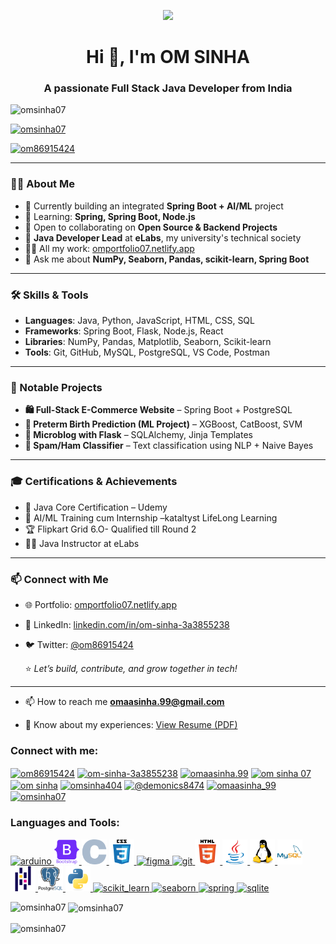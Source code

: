 <p align="center"><img src='https://78.media.tumblr.com/f92b629e0ce28ac8d4c7d375493114bc/tumblr_p87k4vslQz1r38ekmo1_500.gif' width='750px'></p>

<h1 align="center">Hi 👋, I'm OM SINHA</h1>
<h3 align="center">A passionate Full Stack Java Developer from India</h3>

<p align="left"> <img src="https://komarev.com/ghpvc/?username=omsinha07&label=Profile%20views&color=0e75b6&style=flat" alt="omsinha07" /> </p>

<p align="left"> <a href="https://github.com/ryo-ma/github-profile-trophy"><img src="https://github-profile-trophy.vercel.app/?username=omsinha07" alt="omsinha07" /></a> </p>

<p align="left"> <a href="https://twitter.com/om86915424" target="blank"><img src="https://img.shields.io/twitter/follow/om86915424?logo=twitter&style=for-the-badge" alt="om86915424" /></a> </p>

---

### 🧑‍💻 About Me

- 🔭 Currently building an integrated **Spring Boot + AI/ML** project  
- 🌱 Learning: **Spring, Spring Boot, Node.js**
- 👯 Open to collaborating on **Open Source & Backend Projects**
- 💼 **Java Developer Lead** at **eLabs**, my university's technical society
- 👨‍💻 All my work: [omportfolio07.netlify.app](https://omportfolio07.netlify.app/)
- 💬 Ask me about **NumPy, Seaborn, Pandas, scikit-learn, Spring Boot**

---

### 🛠️ Skills & Tools

- **Languages**: Java, Python, JavaScript, HTML, CSS, SQL
- **Frameworks**: Spring Boot, Flask, Node.js, React
- **Libraries**: NumPy, Pandas, Matplotlib, Seaborn, Scikit-learn
- **Tools**: Git, GitHub, MySQL, PostgreSQL, VS Code, Postman

---

### 📌 Notable Projects

- **🛍️ Full-Stack E-Commerce Website** – Spring Boot + PostgreSQL  
- **🧠 Preterm Birth Prediction (ML Project)** – XGBoost, CatBoost, SVM  
- **📰 Microblog with Flask** – SQLAlchemy, Jinja Templates  
- **🤖 Spam/Ham Classifier** – Text classification using NLP + Naive Bayes

---

### 🎓 Certifications & Achievements

- 📜 Java Core Certification – Udemy
- 🧠 AI/ML Training cum Internship –kataltyst LifeLong Learning 
- 🏆 Flipkart Grid 6.O- Qualified till Round 2
- 🧑‍🏫 Java Instructor at eLabs

---

### 📫 Connect with Me

- 🌐 Portfolio: [omportfolio07.netlify.app](https://omportfolio07.netlify.app/)
- 🔗 LinkedIn: [linkedin.com/in/om-sinha-3a3855238](https://linkedin.com/in/om-sinha-3a3855238)
- 🐦 Twitter: [@om86915424](https://twitter.com/om86915424)

  ⭐ *Let’s build, contribute, and grow together in tech!*

---



- 📫 How to reach me **omaasinha.99@gmail.com**
  
- 📄 Know about my experiences: [View Resume (PDF)](https://drive.google.com/file/d/1XcWnAR0yDuyqBhzRyHbHnCO9Dsu0LJr4/view?usp=sharing)

<h3 align="left">Connect with me:</h3>
<p align="left">
<a href="https://twitter.com/om86915424" target="blank"><img align="center" src="https://raw.githubusercontent.com/rahuldkjain/github-profile-readme-generator/master/src/images/icons/Social/twitter.svg" alt="om86915424" height="30" width="40" /></a>
<a href="https://linkedin.com/in/om-sinha-3a3855238" target="blank"><img align="center" src="https://raw.githubusercontent.com/rahuldkjain/github-profile-readme-generator/master/src/images/icons/Social/linked-in-alt.svg" alt="om-sinha-3a3855238" height="30" width="40" /></a>
<a href="https://codesandbox.com/omaasinha.99" target="blank"><img align="center" src="https://raw.githubusercontent.com/rahuldkjain/github-profile-readme-generator/master/src/images/icons/Social/codesandbox.svg" alt="omaasinha.99" height="30" width="40" /></a>
<a href="https://kaggle.com/om sinha 07" target="blank"><img align="center" src="https://raw.githubusercontent.com/rahuldkjain/github-profile-readme-generator/master/src/images/icons/Social/kaggle.svg" alt="om sinha 07" height="30" width="40" /></a>
<a href="https://fb.com/om sinha" target="blank"><img align="center" src="https://raw.githubusercontent.com/rahuldkjain/github-profile-readme-generator/master/src/images/icons/Social/facebook.svg" alt="om sinha" height="30" width="40" /></a>
<a href="https://instagram.com/omsinha404" target="blank"><img align="center" src="https://raw.githubusercontent.com/rahuldkjain/github-profile-readme-generator/master/src/images/icons/Social/instagram.svg" alt="omsinha404" height="30" width="40" /></a>
<a href="https://www.youtube.com/c/@demonics8474" target="blank"><img align="center" src="https://raw.githubusercontent.com/rahuldkjain/github-profile-readme-generator/master/src/images/icons/Social/youtube.svg" alt="@demonics8474" height="30" width="40" /></a>
<a href="https://www.hackerrank.com/omaasinha_99" target="blank"><img align="center" src="https://raw.githubusercontent.com/rahuldkjain/github-profile-readme-generator/master/src/images/icons/Social/hackerrank.svg" alt="omaasinha_99" height="30" width="40" /></a>
<a href="https://www.leetcode.com/omsinha07" target="blank"><img align="center" src="https://raw.githubusercontent.com/rahuldkjain/github-profile-readme-generator/master/src/images/icons/Social/leet-code.svg" alt="omsinha07" height="30" width="40" /></a>
</p>

<h3 align="left">Languages and Tools:</h3>
<p align="left"> <a href="https://www.arduino.cc/" target="_blank" rel="noreferrer"> <img src="https://cdn.worldvectorlogo.com/logos/arduino-1.svg" alt="arduino" width="40" height="40"/> </a> <a href="https://getbootstrap.com" target="_blank" rel="noreferrer"> <img src="https://raw.githubusercontent.com/devicons/devicon/master/icons/bootstrap/bootstrap-plain-wordmark.svg" alt="bootstrap" width="40" height="40"/> </a> <a href="https://www.cprogramming.com/" target="_blank" rel="noreferrer"> <img src="https://raw.githubusercontent.com/devicons/devicon/master/icons/c/c-original.svg" alt="c" width="40" height="40"/> </a> <a href="https://www.w3schools.com/css/" target="_blank" rel="noreferrer"> <img src="https://raw.githubusercontent.com/devicons/devicon/master/icons/css3/css3-original-wordmark.svg" alt="css3" width="40" height="40"/> </a> <a href="https://www.figma.com/" target="_blank" rel="noreferrer"> <img src="https://www.vectorlogo.zone/logos/figma/figma-icon.svg" alt="figma" width="40" height="40"/> </a> <a href="https://git-scm.com/" target="_blank" rel="noreferrer"> <img src="https://www.vectorlogo.zone/logos/git-scm/git-scm-icon.svg" alt="git" width="40" height="40"/> </a> <a href="https://www.w3.org/html/" target="_blank" rel="noreferrer"> <img src="https://raw.githubusercontent.com/devicons/devicon/master/icons/html5/html5-original-wordmark.svg" alt="html5" width="40" height="40"/> </a> <a href="https://www.java.com" target="_blank" rel="noreferrer"> <img src="https://raw.githubusercontent.com/devicons/devicon/master/icons/java/java-original.svg" alt="java" width="40" height="40"/> </a> <a href="https://www.linux.org/" target="_blank" rel="noreferrer"> <img src="https://raw.githubusercontent.com/devicons/devicon/master/icons/linux/linux-original.svg" alt="linux" width="40" height="40"/> </a> <a href="https://www.mysql.com/" target="_blank" rel="noreferrer"> <img src="https://raw.githubusercontent.com/devicons/devicon/master/icons/mysql/mysql-original-wordmark.svg" alt="mysql" width="40" height="40"/> </a> <a href="https://pandas.pydata.org/" target="_blank" rel="noreferrer"> <img src="https://raw.githubusercontent.com/devicons/devicon/2ae2a900d2f041da66e950e4d48052658d850630/icons/pandas/pandas-original.svg" alt="pandas" width="40" height="40"/> </a> <a href="https://www.postgresql.org" target="_blank" rel="noreferrer"> <img src="https://raw.githubusercontent.com/devicons/devicon/master/icons/postgresql/postgresql-original-wordmark.svg" alt="postgresql" width="40" height="40"/> </a> <a href="https://www.python.org" target="_blank" rel="noreferrer"> <img src="https://raw.githubusercontent.com/devicons/devicon/master/icons/python/python-original.svg" alt="python" width="40" height="40"/> </a> <a href="https://scikit-learn.org/" target="_blank" rel="noreferrer"> <img src="https://upload.wikimedia.org/wikipedia/commons/0/05/Scikit_learn_logo_small.svg" alt="scikit_learn" width="40" height="40"/> </a> <a href="https://seaborn.pydata.org/" target="_blank" rel="noreferrer"> <img src="https://seaborn.pydata.org/_images/logo-mark-lightbg.svg" alt="seaborn" width="40" height="40"/> </a> <a href="https://spring.io/" target="_blank" rel="noreferrer"> <img src="https://www.vectorlogo.zone/logos/springio/springio-icon.svg" alt="spring" width="40" height="40"/> </a> <a href="https://www.sqlite.org/" target="_blank" rel="noreferrer"> <img src="https://www.vectorlogo.zone/logos/sqlite/sqlite-icon.svg" alt="sqlite" width="40" height="40"/> </a> </p>

<p><img align="left" src="https://github-readme-stats.vercel.app/api/top-langs?username=omsinha07&show_icons=true&locale=en&layout=compact" alt="omsinha07" /></p>

<p>&nbsp;<img align="center" src="https://github-readme-stats.vercel.app/api?username=omsinha07&show_icons=true&locale=en" alt="omsinha07" /></p>

<p><img align="center" src="https://github-readme-streak-stats.herokuapp.com/?user=omsinha07&" alt="omsinha07" /></p>
